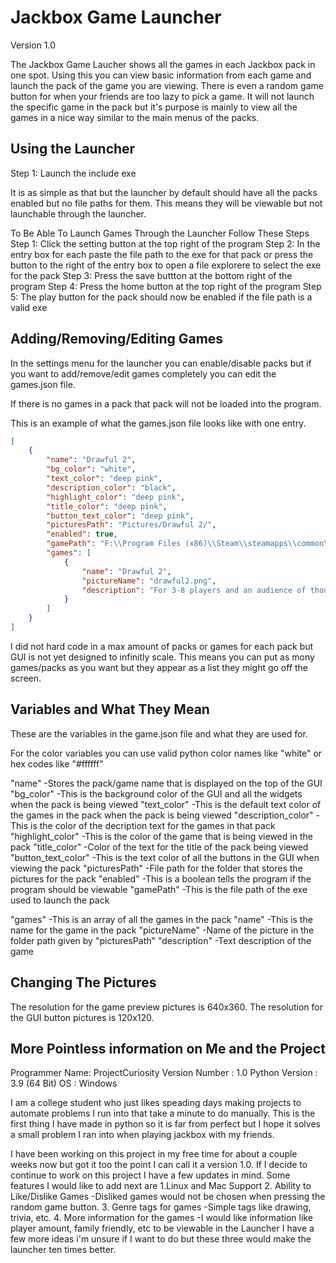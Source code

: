 Jackbox Game Launcher
=============

Version 1.0

The Jackbox Game Laucher shows all the games in each Jackbox pack in one spot.
Using this you can view basic information from each game and launch the pack of the game
you are viewing. There is even a random game button for when your friends are too lazy
to pick a game. It will not launch the specific game in the pack but it's purpose is
mainly to view all the games in a nice way similar to the main menus of the packs.



Using the Launcher
---------------

Step 1: Launch the include exe

It is as simple as that but the launcher by default should have all the packs enabled 
but no file paths for them. This means they will be viewable but not launchable through
the launcher.

To Be Able To Launch Games Through the Launcher Follow These Steps
Step 1: Click the setting button at the top right of the program
Step 2: In the entry box for each paste the file path to the exe for that pack or press the button
            to the right of the entry box to open a file explorere to select the exe for the pack
Step 3: Press the save buttton at the bottom right of the program
Step 4: Press the home button at the top right of the program
Step 5: The play button for the pack should now be enabled if the file path is a valid exe


Adding/Removing/Editing Games
---------------

In the settings menu for the launcher you can enable/disable packs but if you want to 
add/remove/edit games completely you can edit the games.json file.

If there is no games in a pack that pack will not be loaded into the program.

This is an example of what the games.json file looks like with one entry.
```json
[
    {
        "name": "Drawful 2",
        "bg_color": "white",
        "text_color": "deep pink",
        "description_color": "black",
        "highlight_color": "deep pink",
        "title_color": "deep pink",
        "button_text_color": "deep pink",
        "picturesPath": "Pictures/Drawful 2/",
        "enabled": true,
        "gamePath": "F:\\Program Files (x86)\\Steam\\steamapps\\common\\Drawful 2\\Drawful 2.exe",
        "games": [
            {
                "name": "Drawful 2",
                "pictureName": "drawful2.png",
                "description": "For 3-8 players and an audience of thousands! Your phones or tablets are your controllers! The game of terrible drawings and hilariously wrong answers."
            }
        ]
    }
]
```

I did not hard code in a max amount of packs or games for each pack but GUI is not yet designed to infinitly scale.
This means you can put as mony games/packs as you want but they appear as a list they might go off the screen.



Variables and What They Mean
---------------

These are the variables in the game.json file and what they are used for.

For the color variables you can use valid python color names like "white" or hex codes like "#ffffff"

"name"                  -Stores the pack/game name that is displayed on the top of the GUI
"bg_color"              -This is the background color of the GUI and all the widgets when the pack is being viewed
"text_color"            -This is the default text color of the games in the pack when the pack is being viewed
"description_color"     -This is the color of the decription text for the games in that pack
"highlight_color"       -This is the color of the game that is being viewed in the pack
"title_color"           -Color of the text for the title of the pack being viewed
"button_text_color"     -This is the text color of all the buttons in the GUI when viewing the pack
"picturesPath"          -File path for the folder that stores the pictures for the pack
"enabled"               -This is a boolean tells the program if the program should be viewable
"gamePath"              -This is the file path of the exe used to launch the pack

"games"                 -This is an array of all the games in the pack
    "name"              -This is the name for the game in the pack
    "pictureName"       -Name of the picture in the folder path given by "picturesPath"
    "description"       -Text description of the game



Changing The Pictures
---------------

The resolution for the game preview pictures is 640x360.
The resolution for the GUI button pictures is 120x120.



More Pointless information on Me and the Project
---------------

Programmer Name:   ProjectCuriosity
Version Number :   1.0
Python Version :   3.9 (64 Bit)
OS             :   Windows

I am a college student who just likes speading days making projects to automate problems I run into 
that take a minute to do manually.
This is the first thing I have made in python so it is far from perfect but I hope it solves
a small problem I ran into when playing jackbox with my friends.

I have been working on this project in my free time for about a couple weeks now but got it too
the point I can call it a version 1.0.
If I decide to continue to work on this project I have a few updates in mind. Some features I would like
to add next are
    1.Linux and Mac Support
    2. Ability to Like/Dislike Games
        -Disliked games would not be chosen when pressing the random game button.
    3. Genre tags for games
        -Simple tags like drawing, trivia, etc.
    4. More information for the games
        -I would like information like player amount, family friendly, etc to be viewable in the Launcher
I have a few more ideas i'm unsure if I want to do but these three would make the launcher ten times better.

